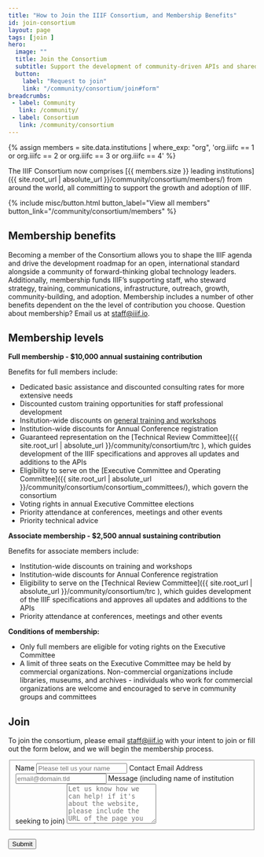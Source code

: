 ```yaml
---
title: "How to Join the IIIF Consortium, and Membership Benefits"
id: join-consortium
layout: page
tags: [join ]
hero:
  image: ""
  title: Join the Consortium
  subtitle: Support the development of community-driven APIs and shared technologies providing rich access to digitized image, audio, and video resources.
  button:
    label: "Request to join"
    link: "/community/consortium/join#form"
breadcrumbs:
 - label: Community
   link: /community/
 - label: Consortium
   link: /community/consortium
---
```



{% assign members = site.data.institutions | where_exp: "org", 'org.iiifc == 1 or org.iiifc == 2 or org.iiifc == 3 or org.iiifc == 4' %}

The IIIF Consortium now comprises [{{ members.size }} leading institutions]({{ site.root_url | absolute_url }}/community/consortium/members/) from around the world, all committing to support the growth and adoption of IIIF.

<div class="columns is-centered">{% include misc/button.html button_label="View all members" button_link="/community/consortium/members" %}</div>

## Membership benefits

Becoming a member of the Consortium allows you to shape the IIIF agenda and drive the development roadmap for an open, international standard alongside a community of forward-thinking global technology leaders. Additionally, membership funds IIIF’s supporting staff, who steward strategy, training, communications, infrastructure, outreach, growth, community-building, and adoption. Membership includes a number of other benefits dependent on the the level of contribution you choose. Question about membership? Email us at staff@iiif.io.

## Membership levels

**Full membership - $10,000 annual sustaining contribution**

Benefits for full members include:

*   Dedicated basic assistance and discounted consulting rates for more extensive needs
*   Discounted custom training opportunities for staff professional development
*   Insitution-wide discounts on [general training and workshops](https://iiif.io/get-started/training/)
*   Institution-wide discounts for Annual Conference registration
*   Guaranteed representation on the [Technical Review Committee]({{ site.root_url | absolute_url }}/community/consortium/trc ), which guides development of the IIIF specifications and approves all updates and additions to the APIs
*   Eligibility to serve on the [Executive Committee and Operating Committee]({{ site.root_url | absolute_url }}/community/consortium/consortium_committees/), which govern the consortium
*   Voting rights in annual Executive Committee elections
*   Priority attendance at conferences, meetings and other events
*   Priority technical advice 


**Associate membership - $2,500 annual sustaining contribution**

Benefits for associate members include:

*   Institution-wide discounts on training and workshops
*   Institution-wide discounts for Annual Conference registration
*   Eligibility to serve on the [Technical Review Committee]({{ site.root_url | absolute_url }}/community/consortium/trc ), which guides development of the IIIF specifications and approves all updates and additions to the APIs
*   Priority attendance at conferences, meetings and other events

**Conditions of membership:**
*   Only full members are eligible for voting rights on the Executive Committee
*   A limit of three seats on the Executive Committee may be held by commercial organizations. Non-commercial organizations include libraries, museums, and archives - individuals who work for commercial organizations are welcome and encouraged to serve in community groups and committees

## Join
<a name="form"></a>
To join the consortium, please email staff@iiif.io with your intent to join or fill out the form below, and we will begin the membership process.

<form id="fs-frm" name="simple-contact-form" accept-charset="utf-8" action="https://formspree.io/f/meqnqvzr" method="post">
  <fieldset id="fs-frm-inputs">
    <label for="full-name" class="label">Name</label>
    <input type="text" name="name" id="full-name" placeholder="Please tell us your name" required="" class="required input is-danger">
    <label for="email-address" class="label">Contact Email Address</label>
    <input type="email" name="_replyto" id="email-address" placeholder="email@domain.tld" required="" class="required email input is-danger">
    <label for="message" class="label">Message (including name of institution seeking to join)</label>
    <textarea rows="5" name="message" id="message" placeholder="Let us know how we can help! if it's about the website, please include the URL of the page you are referencing." required="" class="required textarea input is-danger"></textarea>
    <input type="hidden" name="_subject" id="email-subject" value="Contact Form Submission">
  </fieldset>
  <br>
  <input type="submit" value="Submit" class="button">
</form>


